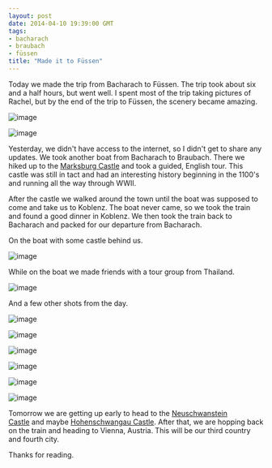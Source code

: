 ```yaml
---
layout: post
date: 2014-04-10 19:39:00 GMT
tags:
- bacharach
- braubach
- füssen
title: "Made it to Füssen"
---
```

<p><span>Today we made the trip from Bacharach to F&uuml;ssen. The trip took about six and a half hours, but went well. I spent most of the trip taking pictures of Rachel, but by the end of the trip to F&uuml;ssen, the scenery became amazing.</span></p>
<p><img alt="image" src="/images/7901172bcb8952c15d10f7345d90983095586c08e2ea50534b75bac478db49d9.jpg" /></p>
<p><img alt="image" src="/images/5cfa0a39a54da502377e1d192a3f0ab315daa5d774b8157a56fb5eafde36c152.jpg" /></p>
<p>Yesterday, we didn't have access to the internet, so I didn't get to share any updates. We took another boat from Bacharach to Braubach. There we hiked up to the <a href="http://en.wikipedia.org/wiki/Marksburg">Marksburg Castle</a>&nbsp;and took a guided, English tour. This castle was still in tact and had an interesting history beginning in the 1100's and running all the way through WWII.</p>
<p>After the castle we walked around the town until the boat was supposed to come and take us to Koblenz. The boat never came, so we took the train and found a good dinner in Koblenz. We then took the train back to Bacharach and packed for our departure from Bacharach.</p>
<p>On the boat with some castle behind us.</p>
<p><img alt="image" src="/images/d87bd6c6fb684f75e13d6f33b47f6fae7ffcb23f807648dae35ed2fef484e3d2.jpg" /></p>
<p>While on the boat we made friends with a tour group from Thailand.</p>
<p><img alt="image" src="/images/8b3be580557c710ef62e925918b4d699331755c471c8ea18b3627023cceb6338.jpg" /></p>
<p></p>
<p>And a few other shots from the day.</p>
<p><img alt="image" src="/images/2d7e1ba1679aa7b961ef3da79e3c57bbd47d2f8391b5e86f5e17777944afdcfc.jpg" /></p>
<p><img alt="image" src="/images/07cdc260332ecb8ba6ff38d0d105189327684b9dd28ad9d1ee790e3362e6ce7c.jpg" /></p>
<p><img alt="image" src="/images/b4fb2eceee209ab27bf8f2f8638135774468b9441a4512f8bd10bcb5d6e29723.jpg" /></p>
<p></p>
<p><img alt="image" src="/images/64b5f889c4816e9720248589b270c9b147ab20899583ce9d7217724bd6d5220a.jpg" /></p>
<p><img alt="image" src="/images/0ce21f1ebe6bedd1190977ff4e9c234cdf907f8e98e1fbb75da488b1b31c63da.jpg" /></p>
<p><img alt="image" src="/images/3f930be3043fecaaf413311857abbb1ded531a7103d1dc9cf194701411d48b59.jpg" /></p>
<p>Tomorrow we are getting up early to head to the&nbsp;<a href="http://en.wikipedia.org/wiki/Neuschwanstein_Castle">Neuschwanstein Castle</a>&nbsp;and maybe&nbsp;<a href="http://en.wikipedia.org/wiki/Schloss_Hohenschwangau">Hohenschwangau Castle</a>. After that, we are hopping back on the train and heading to Vienna, Austria. This will be our third country and fourth city.</p>
<p>Thanks for reading.</p>
<p></p>
<p></p>
<p></p>
